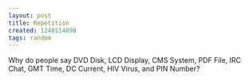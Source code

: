 ```yaml
---
layout: post
title: Repetition
created: 1240114898
tags: random
---
```

Why do people say DVD Disk, LCD Display, CMS System, PDF File, IRC Chat, GMT Time, DC Current, HIV Virus, and PIN Number?
